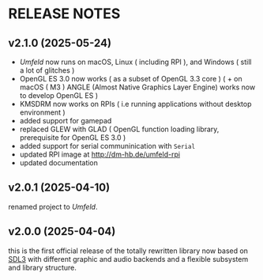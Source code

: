 # RELEASE NOTES

## v2.1.0 (2025-05-24)

- *Umfeld* now runs on macOS, Linux ( including RPI ), and Windows ( still a lot of glitches )
- OpenGL ES 3.0 now works ( as a subset of OpenGL 3.3 core ) ( + on macOS ( M3 ) ANGLE (Almost Native Graphics Layer Engine) works now to develop OpenGL ES )
- KMSDRM now works on RPIs ( i.e running applications without desktop environment )
- added support for gamepad
- replaced GLEW with GLAD ( OpenGL function loading library, prerequisite for OpenGL ES 3.0 )
- added support for serial communinication with `Serial`
- updated RPI image at http://dm-hb.de/umfeld-rpi
- updated documentation

## v2.0.1 (2025-04-10)

renamed project to *Umfeld*.

## v2.0.0 (2025-04-04)

this is the first official release of the totally rewritten library now based on [SDL3](https://wiki.libsdl.org/SDL3) with different graphic and audio backends and a flexible subsystem and library structure.
